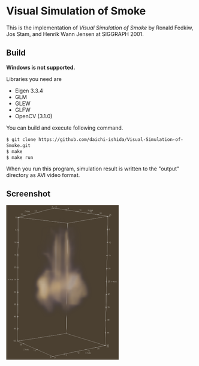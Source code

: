 # Visual Simulation of Smoke
This is the implementation of *Visual Simulation of Smoke* by Ronald Fedkiw, Jos Stam, and Henrik Wann Jensen at SIGGRAPH 2001.

## Build
**Windows is not supported.**

Libraries you need are 
- Eigen 3.3.4
- GLM
- GLEW
- GLFW
- OpenCV (3.1.0)

You can build and execute following command.

```shell
$ git clone https://github.com/daichi-ishida/Visual-Simulation-of-Smoke.git
$ make
$ make run
```

When you run this program, simulation result is written to the "output" directory as AVI video format.

## Screenshot

![Screenshot](output/Screenshot.png)